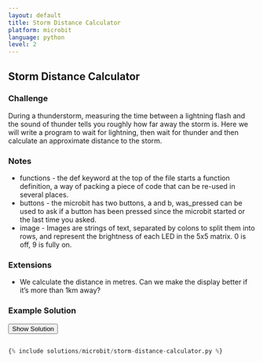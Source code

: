 ```yaml
---
layout: default
title: Storm Distance Calculator
platform: microbit
language: python
level: 2
---
```

## Storm Distance Calculator

### Challenge

During a thunderstorm, measuring the time between a lightning flash and the sound of thunder tells
you roughly how far away the storm is. Here we will write a program to wait for lightning, then wait for
thunder and then calculate an approximate distance to the storm.


### Notes

* functions - the def keyword at the top of the file starts a function definition, a way of packing a piece of code that can be re-used in several places.
* buttons - the microbit has two buttons, a and b, was_pressed can be used to ask if a button has been pressed since the microbit started or the last time you asked.
* image - Images are strings of text, separated by colons to split them into rows, and represent the brightness of each LED in the 5x5 matrix. 0 is off, 9 is fully on.


### Extensions

* We calculate the distance in metres. Can we make the display better if it’s more than 1km away?


### Example Solution

<button onclick="show_hide_solution()">Show Solution</button>

```python

{% include solutions/microbit/storm-distance-calculator.py %}

```
